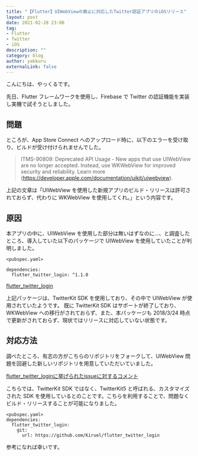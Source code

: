 ```yaml
---
title: "【Flutter】UIWebViewの廃止に対応したTwitter認証アプリのiOSリリース"
layout: post
date: 2021-02-28 23:00
tag: 
- Flutter
- Twitter
- iOS
description: ""
category: blog
author: yakkuru
externalLink: false
---
```


こんにちは、やっくるです。

先日、Flutter フレームワークを使用し、Firebase で Twitter の認証機能を実装し実機で試そうとしました。

## 問題

ところが、App Store Connect へのアップロード時に、以下のエラーを受け取り、ビルドが受け付けられませんでした。

> ITMS-90809: Deprecated API Usage - New apps that use UIWebView are no longer accepted. Instead, use WKWebView for improved security and reliability. Learn more (https://developer.apple.com/documentation/uikit/uiwebview).

上記の文章は「UIWebView を使用した新規アプリのビルド・リリースは許可されておらず、代わりに WKWebView を使用してくれ。」という内容です。

## 原因

本アプリの中に、UIWebView を使用した部分は無いはずなのに…、と調査したところ、導入していた以下のパッケージで UIWebView を使用していたことが判明しました。

```
<pubspec.yaml>

dependencies:
  flutter_twitter_login: ^1.1.0
```

[flutter_twitter_login](https://github.com/roughike/flutter_twitter_login)

上記パッケージは、TwitterKit SDK を使用しており、その中で UIWebView が使用されていたようです。
既に TwitterKit SDK はサポートが終了しており、WKWebView への移行がされておらず、また、本パッケージも 2018/3/24 時点で更新がされておらず、現状ではリリースに対応していない状態です。

## 対応方法

調べたところ、有志の方がこちらのリポジトリをフォークして、UIWebView 問題を回避した新しいリポジトリを用意していただいていました。

[flutter_twitter_loginに挙げられたissueに対するコメント](https://github.com/roughike/flutter_twitter_login/issues/32#issuecomment-624033596)

こちらでは、TwitterKit SDK ではなく、TwitterKit5 と呼ばれる、カスタマイズされた SDK を使用しているとのことです。こちらを利用することで、問題なくビルド・リリースすることが可能になりました。

```
<pubspec.yaml>
dependencies:
  flutter_twitter_login:
    git: 
      url: https://github.com/Kiruel/flutter_twitter_login
```

参考になれば幸いです。